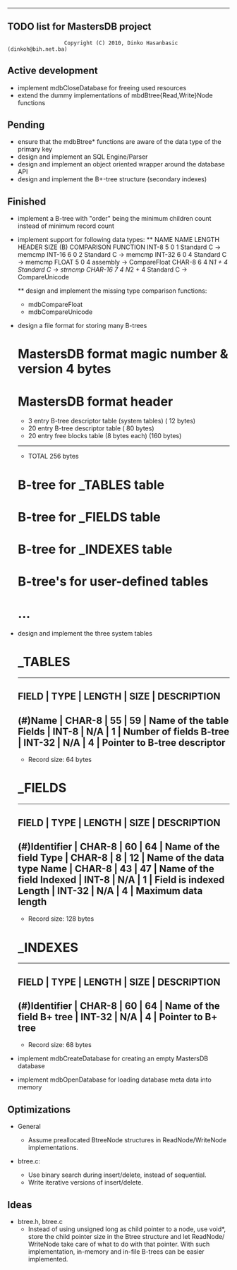 -----------------------------------
  TODO list for MastersDB project
-----------------------------------
                      Copyright (C) 2010, Dinko Hasanbasic (dinkoh@bih.net.ba)

Active development
------------------
  * implement mdbCloseDatabase for freeing used resources
  * extend the dummy implementations of mbdBtree{Read,Write}Node functions
  
Pending
-------
  * ensure that the mdbBtree* functions are aware of the data type of the
    primary key
  * design and implement an SQL Engine/Parser
  * design and implement an object oriented wrapper around the database API
  * design and implement the B+-tree structure (secondary indexes)

Finished
--------
  * implement a B-tree with "order" being the minimum children count
    instead of minimum record count
    
  * implement support for following data types:
    ** NAME     NAME LENGTH  HEADER  SIZE (B)  COMPARISON FUNCTION
       INT-8    5            0       1         Standard C -> memcmp
       INT-16   6            0       2         Standard C -> memcmp
       INT-32   6            0       4         Standard C -> memcmp
       FLOAT    5            0       4         assembly   -> CompareFloat
       CHAR-8   6            4       N*1 + 4   Standard C -> strncmp
       CHAR-16  7            4       N*2 + 4   Standard C -> CompareUnicode
       
    ** design and implement the missing type comparison functions:
      - mdbCompareFloat
      - mdbCompareUnicode

  * design a file format for storing many B-trees
    # MastersDB format magic number & version              4 bytes
    # MastersDB format header
      - 3 entry B-tree descriptor table (system tables) ( 12 bytes)
      - 20 entry B-tree descriptor table                ( 80 bytes)
      - 20 entry free blocks table (8 bytes each)       (160 bytes)
      --------------------------------------------------------------
      - TOTAL                                            256 bytes
    # B-tree for _TABLES table
    # B-tree for _FIELDS table
    # B-tree for _INDEXES table
    # B-tree's for user-defined tables
    # ...

  * design and implement the three system tables

    # _TABLES
      -----------------------------------------------------------------
      FIELD    | TYPE   | LENGTH | SIZE | DESCRIPTION
      -----------------------------------------------------------------
      (#)Name  | CHAR-8 | 55     | 59   | Name of the table
      Fields   | INT-8  | N/A    | 1    | Number of fields
      B-tree   | INT-32 | N/A    | 4    | Pointer to B-tree descriptor
      -----------------------------------------------------------------
      - Record size: 64 bytes

    # _FIELDS
      -----------------------------------------------------------------
      FIELD          | TYPE   | LENGTH | SIZE | DESCRIPTION
      -----------------------------------------------------------------
      (#)Identifier  | CHAR-8 | 60     | 64   | Name of the field
      Type           | CHAR-8 | 8      | 12   | Name of the data type
      Name           | CHAR-8 | 43     | 47   | Name of the field
      Indexed        | INT-8  | N/A    | 1    | Field is indexed
      Length         | INT-32 | N/A    | 4    | Maximum data length
      -----------------------------------------------------------------
      - Record size: 128 bytes

    # _INDEXES
      -----------------------------------------------------------------
      FIELD          | TYPE   | LENGTH | SIZE | DESCRIPTION
      -----------------------------------------------------------------
      (#)Identifier  | CHAR-8 | 60     | 64   | Name of the field
      B+ tree        | INT-32 | N/A    | 4    | Pointer to B+ tree
      -----------------------------------------------------------------
      - Record size: 68 bytes

  * implement mdbCreateDatabase for creating an empty MastersDB database
  
  * implement mdbOpenDatabase for loading database meta data into memory

Optimizations
-------------
  * General
    - Assume preallocated BtreeNode structures in ReadNode/WriteNode
      implementations.
            
  * btree.c:
    - Use binary search during insert/delete, instead of sequential.
    - Write iterative versions of insert/delete.

Ideas
-----
  * btree.h, btree.c
    - Instead of using unsigned long as child pointer to a node, use void*,
      store the child pointer size in the Btree structure and let ReadNode/
      WriteNode take care of what to do with that pointer. With such
      implementation, in-memory and in-file B-trees can be easier implemented.
